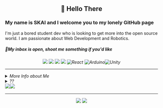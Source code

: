 <h2 align="center"> 👋 Hello There </h2>

<h3> My name is SKAI and I welcome you to my lonely GitHub page</h3>

<p> I'm just a bored student dev who is looking to get more into the open source world. I am passionate about Web Development and Robotics.</p>
<h5><i> 💬My inbox is open, shoot me something if you'd like <i></h5>

<p align="center">
<img src="https://img.shields.io/badge/c++%20-%2300599C.svg?&style=for-the-badge&logo=c%2B%2B&ogoColor=white"/> <img src="https://img.shields.io/badge/python%20-%2314354C.svg?&style=for-the-badge&logo=python&logoColor=white"/> <img src="https://img.shields.io/badge/html5%20-%23E34F26.svg?&style=for-the-badge&logo=html5&logoColor=white"/> <img src="https://img.shields.io/badge/css3%20-%231572B6.svg?&style=for-the-badge&logo=css3&logoColor=white"/>  <img alt="React" src="https://img.shields.io/badge/react-%2320232a.svg?style=for-the-badge&logo=react&logoColor=%2361DAFB"/> <img alt="Arduino" src="https://img.shields.io/badge/-Arduino-00979D?style=for-the-badge&logo=Arduino&logoColor=white"/><img alt="Unity" src="https://img.shields.io/badge/unity-%23000000.svg?style=for-the-badge&logo=unity&logoColor=white"/>
</p>

<hr/>
  
<details>
<summary> More Info about Me </summary>
  <p> F </p>
</details>
  
<details>
<summary> ?? </summary>
  <img src='https://github.com/SKAI-24/SKAI-24/blob/main/yes.gif' align='center'>
</details>

<img src='https://github-readme-stats.vercel.app/api?username=SKAI-24&show_icons=true&theme=gotham&count_private=true&line_height=40'  align="left" />
<img src='https://github-readme-stats.vercel.app/api/top-langs/?username=SKAI-24&langs_count=5&theme=gotham' />

<hr/>

<p align="center">
<img src="https://komarev.com/ghpvc/?username=SKAI-24&style=plastic&label=Views"><img>
<img src="https://badges.pufler.dev/visits/SKAI-24/SKAI-24?color=black&logo=github" />
</p>
<!---
SKAI-24/SKAI-24 is a ✨ special ✨ repository because its `README.md` (this file) appears on your GitHub profile.
You can click the Preview link to take a look at your changes.
--->
